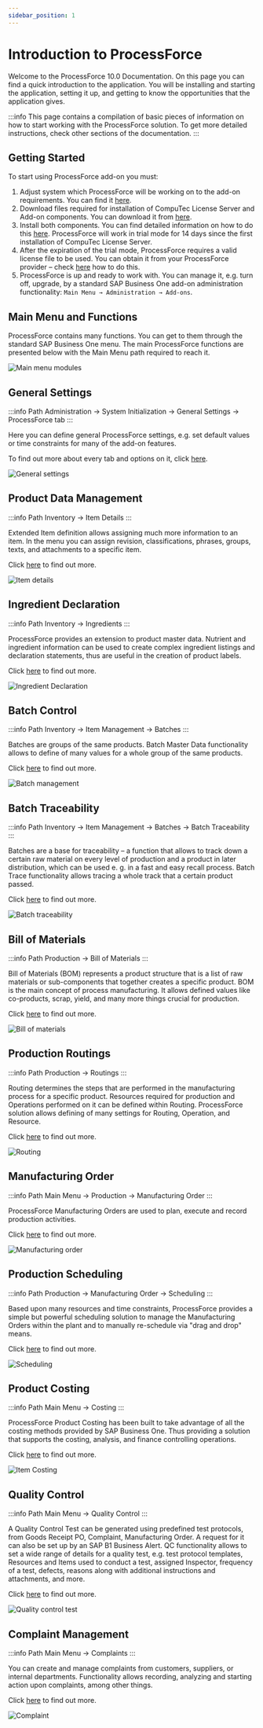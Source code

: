 ```yaml
---
sidebar_position: 1
---
```


# Introduction to ProcessForce

Welcome to the ProcessForce 10.0 Documentation. On this page you can find a quick introduction to the application. You will be installing and starting the application, setting it up, and getting to know the opportunities that the application gives.

:::info
    This page contains a compilation of basic pieces of information on how to start working with the ProcessForce solution. To get more detailed instructions, check other sections of the documentation.
:::

## Getting Started

To start using ProcessForce add-on you must:

1. Adjust system which ProcessForce will be working on to the add-on requirements. You can find it [here](./administrator-guide/system-requirements.md).
2. Download files required for installation of CompuTec License Server and Add-on components. You can download it from [here](./releases/download.md).
3. Install both components. You can find detailed information on how to do this [here](./administrator-guide/installation/first-installation/license-server.md). ProcessForce will work in trial mode for 14 days since the first installation of CompuTec License Server.
4. After the expiration of the trial mode, ProcessForce requires a valid license file to be used. You can obtain it from your ProcessForce provider – check [here](./administrator-guide/licensing/license-request.md) how to do this.
5. ProcessForce is up and ready to work with. You can manage it, e.g. turn off, upgrade, by a standard SAP Business One add-on administration functionality: `Main Menu → Administration → Add-ons`.

## Main Menu and Functions

ProcessForce contains many functions. You can get to them through the standard SAP Business One menu. The main ProcessForce functions are presented below with the Main Menu path required to reach it.

![Main menu modules](./media/index/modules.webp)

## General Settings

:::info Path
    Administration → System Initialization → General Settings → ProcessForce tab
:::

Here you can define general ProcessForce settings, e.g. set default values or time constraints for many of the add-on features.

To find out more about every tab and options on it, click [here](./user-guide/system-initialization/general-settings/overview.md).

![General settings](./media/index/general-settings.webp)

## Product Data Management

:::info Path
    Inventory → Item Details
:::

Extended Item definition allows assigning much more information to an item. In the menu you can assign revision, classifications, phrases, groups, texts, and attachments to a specific item.

Click [here](./user-guide/item-details/overview.md) to find out more.

![Item details](./media/index/item-details.webp)

## Ingredient Declaration

:::info Path
    Inventory → Ingredients
:::

ProcessForce provides an extension to product master data. Nutrient and ingredient information can be used to create complex ingredient listings and declaration statements, thus are useful in the creation of product labels.

Click [here](./user-guide/ingredient-declarations/overview.md) to find out more.

![Ingredient Declaration](./media/index/ingredient-master-data.webp)

## Batch Control

:::info Path
    Inventory → Item Management → Batches
:::

Batches are groups of the same products. Batch Master Data functionality allows to define of many values for a whole group of the same products.

Click [here](./user-guide/inventory/batch-control/overview.md) to find out more.

![Batch management](./media/index/batch-management.webp)

## Batch Traceability

:::info Path
    Inventory → Item Management → Batches → Batch Traceability
:::

Batches are a base for traceability – a function that allows to track down a certain raw material on every level of production and a product in later distribution, which can be used e. g. in a fast and easy recall process. Batch Trace functionality allows tracing a whole track that a certain product passed.

Click [here](./user-guide/inventory/batch-control/batch-traceability.md) to find out more.

![Batch traceability](./media/index/batch-traceability.webp)

## Bill of Materials

:::info Path
    Production → Bill of Materials
:::

Bill of Materials (BOM) represents a product structure that is a list of raw materials or sub-components that together creates a specific product. BOM is the main concept of process manufacturing. It allows defined values like co-products, scrap, yield, and many more things crucial for production.

Click [here](./user-guide/formulations-and-bill-of-materials/bill-of-materials/overview.md) to find out more.

![Bill of materials](./media/index/bill-of-materials.webp)

## Production Routings

:::info Path
    Production → Routings
:::

Routing determines the steps that are performed in the manufacturing process for a specific product. Resources required for production and Operations performed on it can be defined within Routing. ProcessForce solution allows defining of many settings for Routing, Operation, and Resource.

Click [here](./user-guide/routings/overview.md) to find out more.

![Routing](./media/index/routing.webp)

## Manufacturing Order

:::info Path
    Main Menu → Production → Manufacturing Order
:::

ProcessForce Manufacturing Orders are used to plan, execute and record production activities.

Click [here](./user-guide/manufacturing/manufacturing-order/overview.md) to find out more.

![Manufacturing order](./media/index/manufacturing-order.webp)

## Production Scheduling

:::info Path
    Production → Manufacturing Order → Scheduling
:::

Based upon many resources and time constraints, ProcessForce provides a simple but powerful scheduling solution to manage the Manufacturing Orders within the plant and to manually re-schedule via "drag and drop" means.

Click [here](./user-guide/scheduling/overview.md) to find out more.

![Scheduling](./media/index/scheduling.webp)

## Product Costing

:::info Path
    Main Menu → Costing
:::

ProcessForce Product Costing has been built to take advantage of all the costing methods provided by SAP Business One. Thus providing a solution that supports the costing, analysis, and finance controlling operations.

Click [here](./user-guide/costing-material-and-resources/item-costing/overview.md) to find out more.

![Item Costing](./media/index/item-costing.webp)

## Quality Control

:::info Path
    Main Menu → Quality Control
:::

A Quality Control Test can be generated using predefined test protocols, from Goods Receipt PO, Complaint, Manufacturing Order. A request for it can also be set up by an SAP B1 Business Alert. QC functionality allows to set a wide range of details for a quality test, e.g. test protocol templates, Resources and Items used to conduct a test, assigned Inspector, frequency of a test, defects, reasons along with additional instructions and attachments, and more.

Click [here](./user-guide/quality-control/overview.md) to find out more.

![Quality control test](./media/index/quality-control-test.webp)

## Complaint Management

:::info Path
    Main Menu → Complaints
:::

You can create and manage complaints from customers, suppliers, or internal departments. Functionality allows recording, analyzing and starting action upon complaints, among other things.

Click [here](./user-guide/complaint-management/complaint.md) to find out more.

![Complaint](./media/index/complaint.webp)

